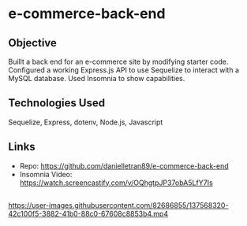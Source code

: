 # e-commerce-back-end

## Objective
Buillt a back end for an e-commerce site by modifying starter code. Configured a working Express.js API to use Sequelize to interact with a MySQL database. Used Insomnia to show capabilities.

## Technologies Used
Sequelize, Express, dotenv, Node.js, Javascript

## Links
* Repo: https://github.com/danielletran89/e-commerce-back-end
* Insomnia Video: https://watch.screencastify.com/v/OQhgtpJP37obA5LfY7Is

## 

https://user-images.githubusercontent.com/82686855/137568320-42c100f5-3882-41b0-88c0-67608c8853b4.mp4

